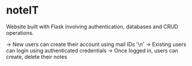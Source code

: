 # noteIT
Website built with Flask involving authentication, databases and CRUD operations.

-> New users can create their account using mail IDs '\n'
-> Existing users can login using authenticated credentials
-> Once logged in, users can create, delete their notes
